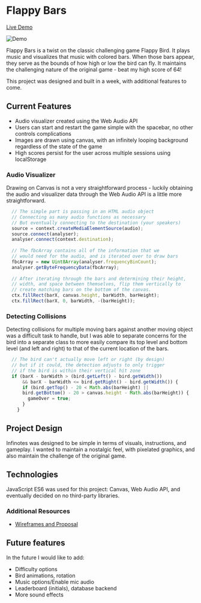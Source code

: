 # Flappy Bars

[Live Demo](https://jubby2000.github.io/flappy-bars/)

![Demo](assets/flappy-bars-demo.gif)

Flappy Bars is a twist on the classic challenging game Flappy Bird. It plays music and visualizes that music with colored bars. When those bars appear, they serve as the bounds of how high or low the bird can fly. It maintains the challenging nature of the original game - beat my high score of 64!

This project was designed and built in a week, with additional features to come.

## Current Features
  * Audio visualizer created using the Web Audio API
  * Users can start and restart the game simple with the spacebar, no other controls complications
  * Images are drawn using canvas, with an infinitely looping background regardless of the state of the game
  * High scores persist for the user across multiple sessions using localStorage

### Audio Visualizer

Drawing on Canvas is not a very straightforward process - luckily obtaining the audio and visualizer data through the Web Audio API is a little more straightforward.
```js
  // The simple part is passing in an HTML audio object
  // Connecting as many audio functions as necessary
  // But eventually connecting to the destination (your speakers)
  source = context.createMediaElementSource(audio);
  source.connect(analyser);
  analyser.connect(context.destination);
  
  // The fbcArray contains all of the information that we 
  // would need for the audio, and is iterated over to draw bars
  fbcArray = new Uint8Array(analyser.frequencyBinCount);
  analyser.getByteFrequencyData(fbcArray);
  
  // After iterating through the bars and determining their height,
  // width, and space between themselves, flip them vertically to
  // create matching bars on the bottom of the canvas.
  ctx.fillRect(barX, canvas.height, barWidth, barHeight);
  ctx.fillRect(barX, 0, barWidth, -(barHeight));
```

### Detecting Collisions

Detecting collisions for multiple moving bars against another moving object was a difficult task to handle, but I was able to separate concerns for the bird into a separate class to more easily compare its top level and bottom level (and left and right) to that of the current location of the bars.

```js
  // The bird can't actually move left or right (by design)
  // but if it could, the detection adjusts to only trigger
  // if the bird is within their vertical hit zone
  if (barX - barWidth > (bird.getLeft() - bird.getWidth()) 
      && barX - barWidth <= bird.getRight() - bird.getWidth()) {
      if (bird.getTop() - 20 < Math.abs(barHeight) || 
      bird.getBottom() - 20 > canvas.height - Math.abs(barHeight)) {
        gameOver = true;
      }
    }
```

## Project Design

Infinotes was designed to be simple in terms of visuals, instructions, and gameplay. I wanted to maintain a nostalgic feel, with pixelated graphics, and also maintain the challenge of the original game.

## Technologies

JavaScript ES6 was used for this project: Canvas, Web Audio API, and eventually decided on no third-party libraries.

### Additional Resources
  * [Wireframes and Proposal][wireframes]

[wireframes]: https://github.com/jubby2000/flappy-bars/wiki/Proposal-and-Wireframes

## Future features

In the future I would like to add:
  * Difficulty options
  * Bird animations, rotation
  * Music options/Enable mic audio
  * Leaderboard (initials), database backend
  * More sound effects
